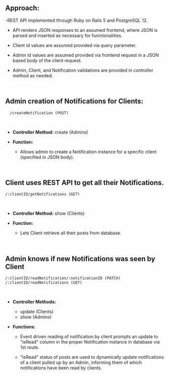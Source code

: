 <br/>

## Approach:
-REST API implemented through Ruby on Rails 5 and PostgreSQL 12.  

- API renders JSON responses to an assumed frontend, where JSON is parsed and inserted as necessary for functionalities.  

- Client id values are assumed provided via query parameter. 

- Admin id values are assumed provided via frontend request in a JSON based body of the client request. 

- Admin, Client, and Notification validations are provided in controller method as needed. 

<br/>

## Admin creation of Notifications for Clients: 

      /createNotification (POST) 
   <br/>
   
- **Controller Method:** create (Admins)
   
- **Function:** 
  - Allows admin to create a Notification instance for a specific client (specified in JSON body).   
   


<br/>

## Client uses REST API to get all their Notifications.    
   
    /:clientID/getNotifications (GET)
   <br/>
   
- **Controller Method:** show (Clients) 
   
- **Function:** 
  - Lets Client retrieve all their posts from database. 



<br/>

## Admin knows if new Notifications was seen by Client 
   
    /:clientID/readNotification/:notificationID (PATCH)   
    /:clientID/readNotifications (GET) 
   <br/>
   
- **Controller Methods:** 
  - update (Clients) 
  - show (Admins) 
                       
           
- **Functions**: 
  - Event driven reading of notification by client prompts an update to "isRead" column in the proper Notification instance in database via 1st route.  
  
  - "isRead" status of posts are used to dynamically update notifications of a client pulled up by an Admin, informing them of which notifications have been read by clients. 
  



